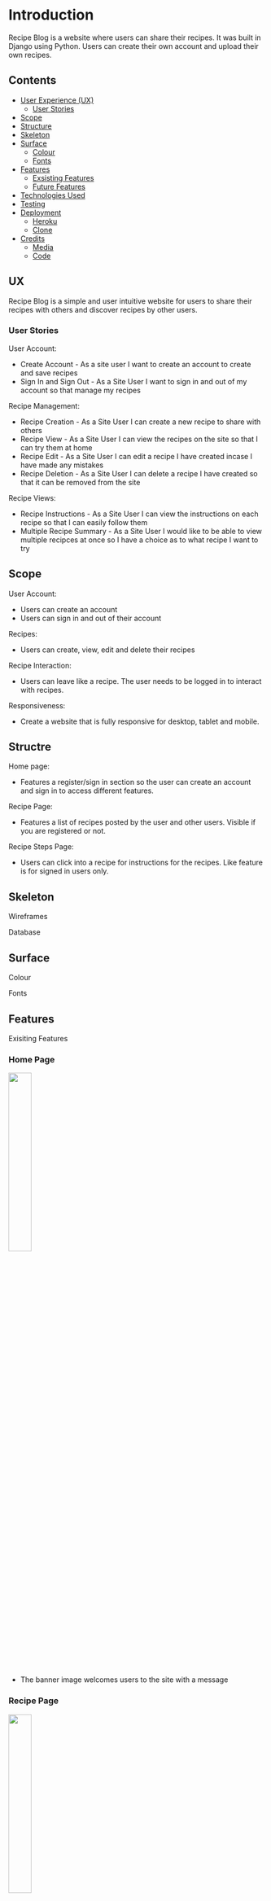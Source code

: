 # Introduction

Recipe Blog is a website where users can share their recipes. It was built in Django using Python. Users can create their own account and upload their own recipes. 

## Contents
* [User Experience (UX)](#UX)
    * [User Stories](#User-Stories)
* [Scope](#Scope)
* [Structure](#Structure)
* [Skeleton](#Skeleton)
* [Surface](#Surface)
    * [Colour](#Colour)
    * [Fonts](#Fonts)
* [Features](#Features)
    * [Exsisting Features](#Exsisting-Features)
    * [Future Features](#Future-Features)
* [Technologies Used](#Technologies-Used)
* [Testing](#Testing)
* [Deployment](#Deployment)
    * [Heroku](#Heroku)
    * [Clone](#Clone)
* [Credits](#Credits)
    * [Media](#Media)
    * [Code](#Code)

## UX
Recipe Blog is a simple and user intuitive website for users to share their recipes with others and discover recipes by other users. 

### User Stories 
User Account: 
* Create Account - As a site user I want to create an account to create and save recipes
* Sign In and Sign Out - As a Site User I want to sign in and out of my account so that manage my recipes

Recipe Management:
* Recipe Creation - As a Site User I can create a new recipe to share with others
* Recipe View - As a Site User I can view the recipes on the site so that I can try them at home
* Recipe Edit - As a Site User I can edit a recipe I have created incase I have made any mistakes
* Recipe Deletion - As a Site User I can delete a recipe I have created so that it can be removed from the site

Recipe Views:
* Recipe Instructions - As a Site User I can view the instructions on each recipe so that I can easily follow them
* Multiple Recipe Summary -  As a Site User I would like to be able to view multiple recipces at once so I have a choice as to what recipe I want to try

## Scope
User Account:
* Users can create an account
* Users can sign in and out of their account

Recipes: 
* Users can create, view, edit and delete their recipes 

Recipe Interaction: 
* Users can leave like a recipe. The user needs to be logged in to interact with recipes.

Responsiveness:
* Create a website that is fully responsive for desktop, tablet and mobile.

## Structre 
Home page:
* Features a register/sign in section so the user can create an account and sign in to access different features. 

Recipe Page:
* Features a list of recipes posted by the user and other users. Visible if you are registered or not.

Recipe Steps Page:
* Users can click into a recipe for instructions for the recipes. Like feature is for signed in users only.

## Skeleton
Wireframes

Database

## Surface
Colour 

Fonts 

## Features 
Exisiting Features
### Home Page
<img src="media/banner-image.png" width="30%">

* The banner image welcomes users to the site with a message 

### Recipe Page
<img src="media/Recipes.png" width="30%">

* The recipe page displays all recipes on the site
* Displays buttons to update recipe, delete recipe and add recipe when logged in

### Recipe Detail Page
<img src="media/recipe-details-page.png" width="30%">

* On the recipe page users can see all recipes available on the website, along with the title, author, and description of the recipe. To fully see the recipe users can click on the recipe title

### Like and Back button
<img src="media/likes-back-button.png">

* Users can like a recpie and view how many likes are on the recipe. A back button is available for users to return to the recipes page

### Add Recipe Page
<img src="media/add-recipe.png" width="30%">

* On this page users can fill out the form to add a recipe

<img src="media/recipe-add-message.png" width="30%">

* When a user adds a recipe a message pops up at the top of the page letting them know they have successfully added the recipe

### Edit Recipe Page
<img src="media/edit-recipe.png" width="30%">

* On this page users can fill out the form to edit a recipe

<img src="media/edit-message.png" width="30%">

* When a user edits a recipe a message pops up at the top of the page letting them know they have successfully edited the recipe

### Delete Recipe Page
<img src="media/delete-recipe-modal.png" width="30%">

* The modal will ask the user if they want to delete the recipe

<img src="media/delete-recipe.png" width="30%">

* Once confirmed a message pops up at the top of the page letting them know they have successfully deleted the recipe

### Signup Page
<img src="media/signup-page.png" width="30%">

* On the signup page, a new user can signup for the blof by filling out and submitting the form

<img src="media/signed-up-message.png" width="30%">

* When a user signs up to the site a message pops up at the top of the page letting them know they have successfully signed in

### Login Page
<img src="media/signin-page.png" width="30%">

* On the login page, users can login to the site by entering their username and password if they are a registered user

<img src="media/signin-message.png" width="30%">

* When a user logs in to the site a message pops up at the top of the page letting them know they have successfully signed in

### Logout Page
<img src="media/signout.png" width="30%">

* On the logout page, users can confirm that they want to log out of the site

<img src="media/signout-message.png" width="30%">

* When a user logs out of the site a message pops up at the top of the page letting them know they have successfully signed out

### Navbar
<img src="media/narbar-logged-out.png" width="30%">

* The navbar is present on the top of every page
* It displays home, register and login if the user is not logged in

<img src="media/navbar-signedin.png" width="30%">

* Once logged in it displays home and logout

### Footer
<img src="media/footer.png" width="30%">

* The footer displays social media links for the site

Future Features
- Add ability to comment on recipes
- Add ability for users to have a profile where they can view recipes that they have saved, along with uploading a profile image and adding a bio
- Add categories so users can look to see what recipes are on the blog for fish, chicken etc
- Add search bar so users can search for a specific recipe

## Technologies Used
Python 
[Heroku](https://dashboard.heroku.com/) - Deploying the project
[GitHub](https://github.com/) - Hosting code for the project
[Balsamiq](https://balsamiq.com/wireframes/) -  Used for wireframes 
[Font Awesome](https://fontawesome.com/) - Used for icons
[Cloudinary](https://cloudinary.com/) -  Used for storing static data
[Google Fonts](https://fonts.google.com/) - For fonts used in the project
[Bootstrap5](https://getbootstrap.com/) - Used to style and add responsiveness to the site
[TinyPNG](https://tinypng.com/) -  Used for compressing images
[Google Chrome Dev Tools](https://developer.chrome.com/docs/devtools/) - Used for debugging 



## Testing
Testing:
As a site user I want to create an account to add recipes:
- The user can navigate to the navigation bar at the top of the page
- The user can click the register link within the navbar which brings the user to a signup page
- When the user fills out the form they are then alerted that they have signed in successfully

As a site user I want to create a recipe:
- The user can navigate to the home page. If the user is logged in they will see a create recipe button
- This button brings the user to a create recipe form where they can enter the title, author, description and upload an image for the recipe
- The user then clicks the submit button, which then adds the recipe to the home page and alerts the user that the recipe has been added successfully

As a site user I want to update a recipe:
- The user can navigate to the home page.If the user is logged in they will see a update recipe button
- This button brings the user to an edit recipe form where they can enter the title, author, description and upload an image for the recipe
- The user then clicks the submit button, which then edits the recipe and alerts the user that the recipe has been edited successfully

As a site user I want to delete a recipe:
- The user can navigate to the home page. If the user is logged in they will see a delete recipe button
- This button brings the user to a page asking the user if they want to delete the recipe
- Once the user confirms they want to delete the recipe the user is brought back to the home screen and is alerted that the recipe has been deleted successfully

As a site user I want to like a recipe:
- There is a like button at the bottom of the recipe that the user can click on
- The total number of likes on the recipe is shown

As a site user I want to return to the recipes page:
- There is a back button at the bottom of the recipe that brings the user back to the recipe page when clicked

As a site user I want to log out of the site:
- The user can navigate to the navigation bar at the top of the page
- The user can click logout within the navbar which brings the user back to the home page
- The user is alerted that they have logged out successfully 

As a site user I want to login of the site:
- The user can navigate to the navigation bar at the top of the page
- The user can click login within the navbar which brings the user back to the home page
- The user is alerted that they have logged in successfully 


## Deployment 
Heroku
* Go to the Heroku website (https://www.heroku.com/) 
* Login to Heroku and select Create App 
* Click New and Create a new app
* Enter a name and select location
* Click on create new app
* Go to the Settings tab 
* Add all nessecary config vars
* Navigate to the Deploy tab
* Click on Connect to Github and search for the repository
* Navigate to enable automatic deployments and enable
* Navigate to manual deploy and click on deploy branch

Clone
The repository can be cloned by following these steps:
- Log into GitHub and go to the GitHub Repository
- Click on the code button on the right above the files list
- Then select HTTPS and copy the URL
- Open Git Bash
- Change the current working to the location you want the cloned directory to be
- Type git clone and paste the URL from earlier
- Press enter to create the local clone

## Credits
Media 
Recipes from
* [here](https://www.bbcgoodfood.com/recipes/pizza-margherita-4-easy-steps)
* [here](https://www.bbcgoodfood.com/recipes/gyoza)
* [here](https://www.bbcgoodfood.com/recipes/chocolate-muffins)
* [here](https://www.bbcgoodfood.com/recipes/air-fryer-chicken-thighs)
* [here](https://www.bbcgoodfood.com/recipes/one-pot-tomato-orzo)

Banner image was taken from [Unsplash](https://unsplash.com/)

Content 
* Pagination was taken and adapted from [here](https://docs.djangoproject.com/en/4.2/topics/pagination/)
* Form was inspired from [here](https://docs.djangoproject.com/en/4.2/topics/forms/) and [here](https://www.geeksforgeeks.org/django-forms/)